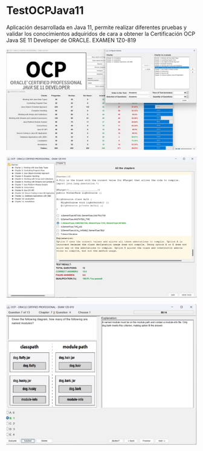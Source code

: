 # TestOCPJava11
Aplicación desarrollada en Java 11, permite realizar diferentes pruebas y validar los conocimientos adquiridos de cara a obtener la Certificación OCP Java SE 11 Developer de ORACLE. EXAMEN 1Z0-819

![Aquí la descripción de la imagen por si no carga](https://raw.githubusercontent.com/arochaj2/TestOCPJava11/main/assets/imagen_3.jpg)

![Aquí la descripción de la imagen por si no carga](https://raw.githubusercontent.com/arochaj2/TestOCPJava11/main/assets/imagen_1.jpg)


![Aquí la descripción de la imagen por si no carga](https://raw.githubusercontent.com/arochaj2/TestOCPJava11/main/assets/imagen_2.jpg)
